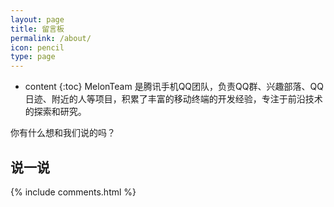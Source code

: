 ```yaml
---
layout: page
title: 留言板
permalink: /about/
icon: pencil
type: page
---
```


* content
{:toc}
MelonTeam 是腾讯手机QQ团队，负责QQ群、兴趣部落、QQ日迹、附近的人等项目，积累了丰富的移动终端的开发经验，专注于前沿技术的探索和研究。

你有什么想和我们说的吗？

## 说一说

{% include comments.html %}
